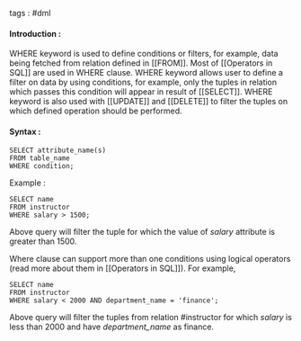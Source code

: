 tags : #dml

#### Introduction : 

WHERE keyword is used to define conditions or filters, for example, data being fetched from relation defined in [[FROM]]. Most of [[Operators in SQL]] are used in WHERE clause. WHERE keyword allows user to define a filter on data by using conditions, for example, only the tuples in relation which passes this condition will appear in result of [[SELECT]]. WHERE keyword is also used with [[UPDATE]] and [[DELETE]] to filter the tuples on which defined operation should be performed. 

#### Syntax : 

```
SELECT attribute_name(s)
FROM table_name
WHERE condition;
```

Example : 

```
SELECT name 
FROM instructor
WHERE salary > 1500;
```

Above query will filter the tuple for which the value of *salary* attribute is greater than 1500.

Where clause can support more than one conditions using logical operators (read more about them in [[Operators in SQL]]). For example, 

```
SELECT name
FROM instructor
WHERE salary < 2000 AND department_name = 'finance';
```

Above query will filter the tuples from relation #instructor for which *salary* is less than 2000 and have *department_name* as finance.

